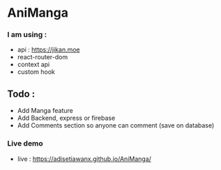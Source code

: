 # AniManga

### I am using :

- api : https://jikan.moe
- react-router-dom
- context api
- custom hook

## Todo :

- Add Manga feature
- Add Backend, express or firebase
- Add Comments section so anyone can comment (save on database)

### Live demo

- live : https://adisetiawanx.github.io/AniManga/
